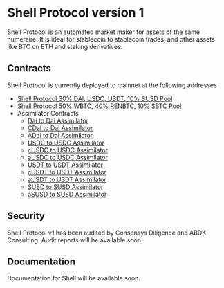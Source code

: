 # Shell Protocol version 1

Shell Protocol is an automated market maker for assets of the same numeraire. It is ideal for stablecoin to stablecoin trades, and other assets like BTC on ETH and staking derivatives.

## Contracts

Shell Protocol is currently deployed to mainnet at the following addresses

* [Shell Protocol 30% DAI, USDC, USDT, 10% SUSD Pool](https://etherscan.io/address/0x8f26D7bAB7a73309141A291525C965EcdEa7Bf42)
* [Shell Protocol 50% WBTC, 40% RENBTC, 10% SBTC Pool](https://etherscan.io/address/0xC2D019b901f8D4fdb2B9a65b5d226Ad88c66EE8D)
* Assimilator Contracts
  * [Dai to Dai Assimilator](https://etherscan.io/address/0x2f4184f73634775cd929c081d6e15ca8f3ff5fab#code)
  * [CDai to Dai Assimilator](https://etherscan.io/address/0xbeAAbb6897C4dAC29C93C32613Fc9cb5d6D457e5#code)
  * [ADai to Dai Assimilator](https://etherscan.io/address/0xBACF47027718Af4954037e8B5545a3F7aDE4F40B#code)
  * [USDC to USDC Assimilator](https://etherscan.io/address/0xAD6E6594e2E9Cca9326dd80BFFD7BaEf4e2a10F1#code)
  * [cUSDC to USDC Assimilator](https://etherscan.io/address/0x67faB7Da2C219Dc658cA90CD16dA368D47D68482#code)
  * [aUSDC to USDC Assimilator](https://etherscan.io/address/0x37B107CBbB1dD6119f5E35344dE4D7Bcf9DEE300#code)
  * [USDT to USDT Assimilator](https://etherscan.io/address/0x57813e8D1E77c069e66d0BCE3729288Ac4d6f0c8#code)
  * [cUSDT to USDT Assimilator](https://etherscan.io/address/0xA41dE427F9Ce40fF69B1A46efa9bd76ADE2fFd4e#code)
  * [aUSDT to USDT Assimilator](https://etherscan.io/address/0x307463106fd5259ddf0754bee997baa97f34b7b9#code)
  * [SUSD to SUSD Assimilator](https://etherscan.io/address/0x721e5380627e8aB1a3636eDeAB05994fc0406beD#code)
  * [aSUSD to SUSD Assimilator](https://etherscan.io/address/0x3079E5CfA65Be44419Deca74e04dbCFe3E8a6631#code)


## Security

Shell Protocol v1 has been audited by Consensys Diligence and ABDK Consulting. Audit reports will be available soon.

## Documentation

Documentation for Shell will be available soon.